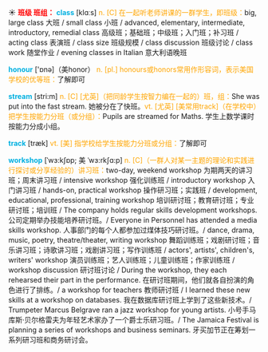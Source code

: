 ☀ <font color="red">**班级 班组：**</font>
<font color="sky blue">**class**</font> [klɑːs] 
<font color="orange">n. [C] 在一起听老师讲课的一群学生，即班级：</font>big, large class 大班 / small class 小班 / advanced, elementary, intermediate, introductory, remedial class 高级班；基础班；中级班；入门班；补习班 / acting class 表演班 / class size 班级规模 / class discussion 班级讨论 / class work 随堂作业 / evening classes in Italian 意大利语晚班

<font color="sky blue">**honour**</font> ['ɒnə]（美honor）
<font color="orange">n. [pl.] honours或honors常用作形容词，表示美国学校的优等班：</font>了解即可

<font color="sky blue">**stream**</font> [stri:m] 
<font color="orange">n. [C] [尤英]（把同龄学生按智力编在一起的）班，组：</font>She was put into the fast stream. 她被分在了快班。<font color="orange">vt. [尤英] [美常用track]（在学校中）把学生按能力分班（或分组）：</font>Pupils are streamed for Maths. 学生上数学课时按能力分成小组。

<font color="sky blue">**track**</font> [træk] 
<font color="orange">vt. [美] 指学校给学生按能力分班或分组：</font>了解即可

<font color="sky blue">**workshop**</font> [ˈwɜ:kʃɒp; 美 ˈwɜ:rkʃɑ:p]
<font color="orange">n. [C]（一群人对某一主题的理论和实践进行探讨或分享经验的）讲习班：</font>two-day, weekend workshop 为期两天的讲习班；周末讲习班 / intensive workshop 强化训练班 / introductory workshop 入门讲习班 / hands-on, practical workshop 操作研习班；实践班 / development, educational, professional, training workshop 培训研讨班；教育研讨班；专业研讨班；培训班 / The company holds regular skills development workshops. 公司定期举办技能培养研讨班。/ Everyone in Personnel has attended a media skills workshop. 人事部门的每个人都参加过煤体技巧研讨班。/ dance, drama, music, poetry, theatre/theater, writing workshop 舞蹈训练班；戏剧研讨班；音乐讲习班；诗歌讲习班；戏剧讲习班；写作训练班 / actors', artists', children's, writers' workshop 演员训练班；艺人训练班；儿童训练班；作家训练班 / workshop discussion 研讨班讨论 / During the workshop, they each rehearsed their part in the performance. 在研讨班期间，他们就各自扮演的角色进行了排练。/ a workshop for teachers 教师研讨班 / I learned these new skills at a workshop on databases. 我在数据库研讨班上学到了这些新技术。/ Trumpeter Marcus Belgrave ran a jazz workshop for young artists. 小号手马库斯·贝尔格雷夫为年轻艺术家办了一个爵士乐研习班。/ The Jamaica Festival is planning a series of workshops and business seminars. 牙买加节正在筹划一系列研习班和商务研讨会。



